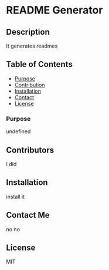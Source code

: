 
  # README Generator

  ## Description
  It generates readmes


  ## Table of Contents

  - [Purpose](#Purpose)
  - [Contribution](#Contributions)
  - [Installation](#Installation)
  - [Contact](#Contact)
  - [License](#License)

  ### Purpose
  undefined

  ## Contributors
  I did

  ## Installation
  install it

  ## Contact Me
  no
  no

  ## License
  MIT
